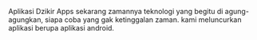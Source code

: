Aplikasi Dzikir Apps
sekarang zamannya teknologi yang begitu di agung-agungkan, siapa coba yang gak ketinggalan zaman. kami meluncurkan aplikasi berupa aplikasi android.
